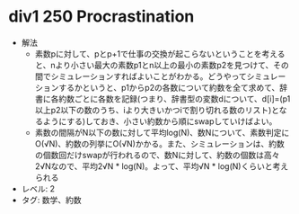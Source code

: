 # div1 250 Procrastination

- 解法
    - 素数pに対して、pとp+1で仕事の交換が起こらないということを考えると、nより小さい最大の素数p1とn以上の最小の素数p2を見つけて、その間でシミュレーションすればよいことがわかる。どうやってシミュレーションするかというと、p1からp2の各数について約数を全て求めて、辞書に各約数ごとに各数を記録(つまり、辞書型の変数dについて、d[i]=(p1以上p2以下の数のうち、iより大きいかつiで割り切れる数のリスト)となるようにする)しておき、小さい約数から順にswapしていけばよい。
    - 素数の間隔がN以下の数に対して平均log(N)、数Nについて、素数判定にO(√N)、約数の列挙にO(√N)かかる。また、シミュレーションは、約数の個数回だけswapが行われるので、数Nに対して、約数の個数は高々2√Nなので、平均2√N * log(N)。よって、平均√N * log(N)くらいと考えられる
- レベル: 2
- タグ: 数学、約数
